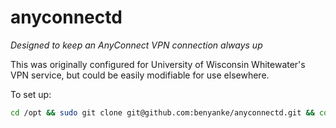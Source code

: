 # anyconnectd
_Designed to keep an AnyConnect VPN connection always up_

This was originally configured for University of Wisconsin Whitewater's VPN service, but could be easily modifiable for use elsewhere. 

To set up:
``` bash
cd /opt && sudo git clone git@github.com:benyanke/anyconnectd.git && cd anyconnectd && sudo ./setup;
```
